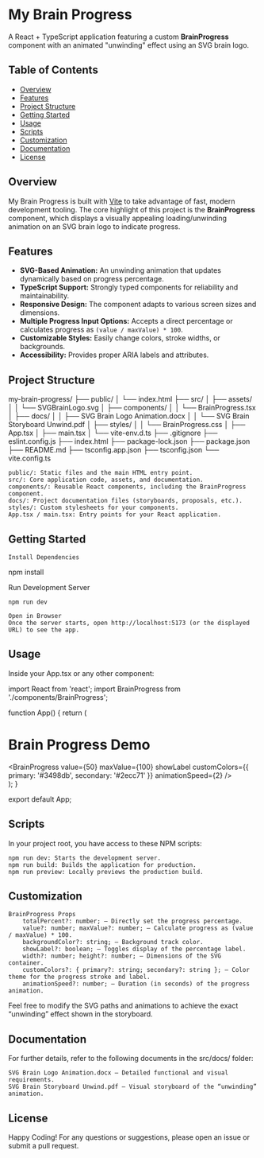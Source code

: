 # My Brain Progress

A React + TypeScript application featuring a custom **BrainProgress** component with an animated "unwinding" effect using an SVG brain logo.

## Table of Contents

- [Overview](#overview)
- [Features](#features)
- [Project Structure](#project-structure)
- [Getting Started](#getting-started)
- [Usage](#usage)
- [Scripts](#scripts)
- [Customization](#customization)
- [Documentation](#documentation)
- [License](#license)

## Overview

My Brain Progress is built with [Vite](https://vitejs.dev/) to take advantage of fast, modern development tooling. The core highlight of this project is the **BrainProgress** component, which displays a visually appealing loading/unwinding animation on an SVG brain logo to indicate progress.

## Features

- **SVG-Based Animation:** An unwinding animation that updates dynamically based on progress percentage.
- **TypeScript Support:** Strongly typed components for reliability and maintainability.
- **Responsive Design:** The component adapts to various screen sizes and dimensions.
- **Multiple Progress Input Options:** Accepts a direct percentage or calculates progress as `(value / maxValue) * 100`.
- **Customizable Styles:** Easily change colors, stroke widths, or backgrounds.
- **Accessibility:** Provides proper ARIA labels and attributes.

## Project Structure

my-brain-progress/
├── public/
│   └── index.html
├── src/
│   ├── assets/
│   │   └── SVGBrainLogo.svg
│   ├── components/
│   │   └── BrainProgress.tsx
│   ├── docs/
│   │   ├── SVG Brain Logo Animation.docx
│   │   └── SVG Brain Storyboard Unwind.pdf
│   ├── styles/
│   │   └── BrainProgress.css
│   ├── App.tsx
│   ├── main.tsx
│   └── vite-env.d.ts
├── .gitignore
├── eslint.config.js
├── index.html
├── package-lock.json
├── package.json
├── README.md
├── tsconfig.app.json
├── tsconfig.json
└── vite.config.ts


    public/: Static files and the main HTML entry point.
    src/: Core application code, assets, and documentation.
    components/: Reusable React components, including the BrainProgress component.
    docs/: Project documentation files (storyboards, proposals, etc.).
    styles/: Custom stylesheets for your components.
    App.tsx / main.tsx: Entry points for your React application.

## Getting Started

    Install Dependencies

npm install

Run Development Server

    npm run dev

    Open in Browser
    Once the server starts, open http://localhost:5173 (or the displayed URL) to see the app.

## Usage

Inside your App.tsx or any other component:

import React from 'react';
import BrainProgress from './components/BrainProgress';

function App() {
  return (
    <div>
      <h1>Brain Progress Demo</h1>
      <BrainProgress
        value={50}
        maxValue={100}
        showLabel
        customColors={{ primary: '#3498db', secondary: '#2ecc71' }}
        animationSpeed={2}
      />
    </div>
  );
}

export default App;

## Scripts

In your project root, you have access to these NPM scripts:

    npm run dev: Starts the development server.
    npm run build: Builds the application for production.
    npm run preview: Locally previews the production build.

## Customization

    BrainProgress Props
        totalPercent?: number; – Directly set the progress percentage.
        value?: number; maxValue?: number; – Calculate progress as (value / maxValue) * 100.
        backgroundColor?: string; – Background track color.
        showLabel?: boolean; – Toggles display of the percentage label.
        width?: number; height?: number; – Dimensions of the SVG container.
        customColors?: { primary?: string; secondary?: string }; – Color theme for the progress stroke and label.
        animationSpeed?: number; – Duration (in seconds) of the progress animation.

Feel free to modify the SVG paths and animations to achieve the exact “unwinding” effect shown in the storyboard.

## Documentation

For further details, refer to the following documents in the src/docs/ folder:

    SVG Brain Logo Animation.docx – Detailed functional and visual requirements.
    SVG Brain Storyboard Unwind.pdf – Visual storyboard of the “unwinding” animation.

## License



Happy Coding!
For any questions or suggestions, please open an issue or submit a pull request.